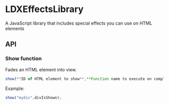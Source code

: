 # LDXEffectsLibrary

A JavaScript library that includes special effects you can use on HTML elements

## API

### Show function

Fades an HTML element into view.
```javascript
show(**ID of HTML element to show**,**Function name to execute on completion**);
```
Example:
```javascript
show("mydiv",divIsShown);
```
